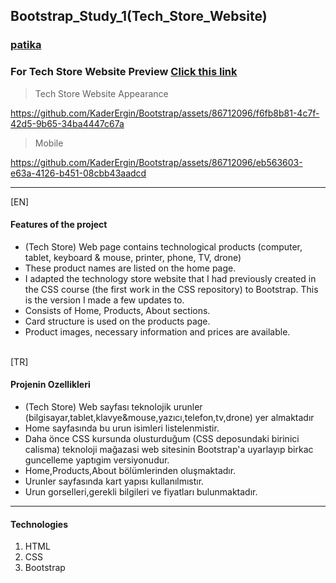 ## Bootstrap_Study_1(Tech_Store_Website)
### [patika](https://academy.patika.dev/tr/profile)
### For Tech Store Website Preview [Click this link](https://kaderergin.github.io/Bootstrap/Bootstrap_Study_1/) 

> Tech Store Website Appearance

https://github.com/KaderErgin/Bootstrap/assets/86712096/f6fb8b81-4c7f-42d5-9b65-34ba4447c67a

>Mobile

https://github.com/KaderErgin/Bootstrap/assets/86712096/eb563603-e63a-4126-b451-08cbb43aadcd

<hr>
[EN] <br>

#### Features of the project
* (Tech Store) Web page contains technological products (computer, tablet, keyboard & mouse, printer, phone, TV, drone)
* These product names are listed on the home page.
* I adapted the technology store website that I had previously created in the CSS course (the first work in the CSS repository) to Bootstrap.
This is the version I made a few updates to.
* Consists of Home, Products, About sections.
* Card structure is used on the products page.
* Product images, necessary information and prices are available.
<br>
[TR] <br>

#### Projenin Ozellikleri
* (Tech Store) Web sayfası teknolojik urunler (bilgisayar,tablet,klavye&mouse,yazıcı,telefon,tv,drone) yer almaktadır
* Home sayfasında bu urun isimleri listelenmistir.
* Daha önce CSS kursunda olusturduğum (CSS deposundaki birinici calisma)  teknoloji mağazasi web sitesinin Bootstrap'a uyarlayıp
birkac guncelleme yaptıgim versiyonudur.
* Home,Products,About bölümlerinden oluşmaktadır.
* Urunler sayfasında kart yapısı kullanılmıstır.
* Urun gorselleri,gerekli bilgileri ve fiyatları bulunmaktadır. 
<hr>

#### Technologies
1. HTML
1. CSS
1. Bootstrap

